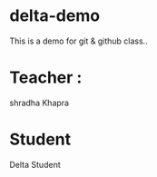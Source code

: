 # delta-demo
This is a demo for git &amp; github class..

# Teacher : 
shradha Khapra

# Student 
Delta Student 